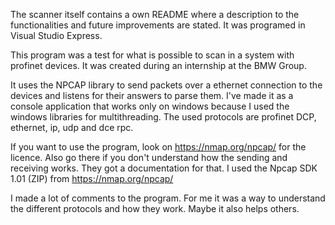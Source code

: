 The scanner itself contains a own README where a description to the functionalities and future improvements are stated. It was programed in Visual Studio Express.

This program was a test for what is possible to scan in a system with profinet devices. It was created during an internship at the BMW Group.

It uses the NPCAP library to send packets over a ethernet connection to the devices and listens for their answers to parse them. I've made it as a console application that works only on windows because I used the windows libraries for multithreading. The used protocols are profinet DCP, ethernet, ip, udp and dce rpc.

If you want to use the program, look on https://nmap.org/npcap/ for the licence. Also go there if you don't understand how the sending and receiving works. They got a documentation for that. I used the Npcap SDK 1.01 (ZIP) from https://nmap.org/npcap/

I made a lot of comments to the program. For me it was a way to understand the different protocols and how they work. Maybe it also helps others.
